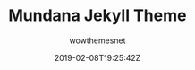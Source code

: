 ---
title: "Mundana Jekyll Theme"
github: https://github.com/wowthemesnet/mundana-theme-jekyll
demo: https://wowthemesnet.github.io/mundana-theme-jekyll/
author: wowthemesnet

ssg:
  - Jekyll
cms:
  - No Cms
date: 2019-02-08T19:25:42Z
github_branch: master
description: "Mundana is a free Jekyll theme, Medium styled."
---